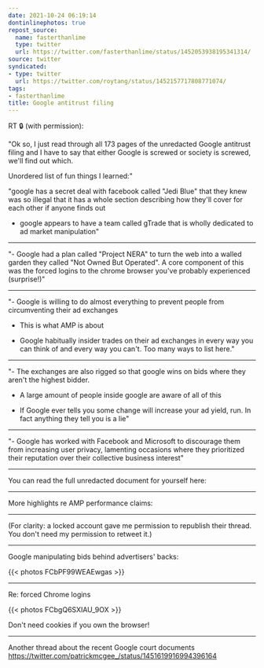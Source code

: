 ```yaml
---
date: 2021-10-24 06:19:14
dontinlinephotos: true
repost_source:
  name: fasterthanlime
  type: twitter
  url: https://twitter.com/fasterthanlime/status/1452053938195341314/
source: twitter
syndicated:
- type: twitter
  url: https://twitter.com/roytang/status/1452157717808771074/
tags:
- fasterthanlime
title: Google antitrust filing
---
```


RT 🔒 (with permission):



"Ok so, I just read through all 173 pages of the unredacted Google antitrust filing and I have to say that either Google is screwed or society is screwed, we'll find out which.



Unordered list of fun things I learned:"

"google has a secret deal with facebook called "Jedi Blue" that they knew was so illegal that it has a whole section describing how they'll cover for each other if anyone finds out

- google appears to have a team called gTrade that is wholly dedicated to ad market manipulation"

---

"- Google had a plan called "Project NERA" to turn the web into a walled garden they called "Not Owned But Operated". A core component of this was the forced logins to the chrome browser you've probably experienced (surprise!)"

---

"- Google is willing to do almost everything to prevent people from circumventing their ad exchanges

- This is what AMP is about

- Google habitually insider trades on their ad exchanges in every way you can think of and every way you can't. Too many ways to list here."

---

"- The exchanges are also rigged so that google wins on bids where they aren't the highest bidder.

- A large amount of people inside google are aware of all of this

- If Google ever tells you some change will increase your ad yield, run. In fact anything they tell you is a lie"

---

"- Google has worked with Facebook and Microsoft to discourage them from increasing user privacy, lamenting occasions where they prioritized their reputation over their collective business interest"

---

You can read the full unredacted document for yourself here:

---

More highlights re AMP performance claims:

---

(For clarity: a locked account gave me permission to republish their thread. You don't need my permission to retweet it.)

---

Google manipulating bids behind advertisers' backs:

{{< photos FCbPF99WEAEwgas >}}



---

Re: forced Chrome logins

{{< photos FCbgQ6SXIAU_9OX >}}

Don't need cookies if you own the browser!

---

Another thread about the recent Google court documents https://twitter.com/patrickmcgee_/status/1451619916994396164